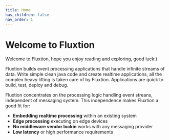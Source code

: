 ```yaml
---
title: Home
has_children: false
nav_order: 1
---
```


# Welcome to Fluxtion
Welcome to Fluxtion, hope you enjoy reading and exploring, good luck:) 

Fluxtion builds event processing applications that handle infinite streams of data. Write simple clean java code and create realtime applications, all the complex heavy lifting is taken care of by Fluxtion. Applications are quick to build, test, deploy and debug.

Fluxtion concentrates on the processing logic handling event streans, independent of messaging system. This independence makes Fluxtion a good fit for:

-  **Embedding realtime processing** within an existing system
-  **Edge processing** executing on edge devices
-  **No middleware vendor lockin** works with any messaging provider
-  **Low latency** or high performance requirements







